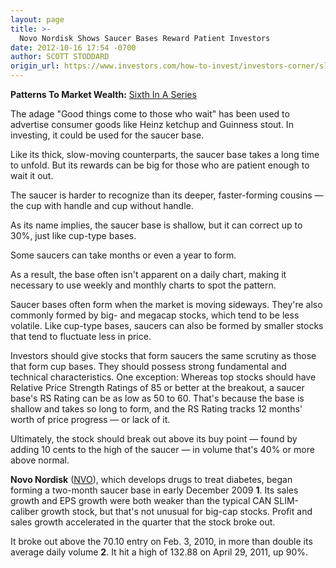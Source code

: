 ```yaml
---
layout: page
title: >-
  Novo Nordisk Shows Saucer Bases Reward Patient Investors
date: 2012-10-16 17:54 -0700
author: SCOTT STODDARD
origin_url: https://www.investors.com/how-to-invest/investors-corner/slowmoving-saucer-bases-can-bring-strong-returns/
---
```


**Patterns To Market Wealth:** [Sixth In A Series](http://news.investors.com/special-report/627625-patterns-to-market-wealth.aspx)

The adage "Good things come to those who wait" has been used to advertise consumer goods like Heinz ketchup and Guinness stout. In investing, it could be used for the saucer base.

Like its thick, slow-moving counterparts, the saucer base takes a long time to unfold. But its rewards can be big for those who are patient enough to wait it out.

The saucer is harder to recognize than its deeper, faster-forming cousins — the cup with handle and cup without handle.

As its name implies, the saucer base is shallow, but it can correct up to 30%, just like cup-type bases.

Some saucers can take months or even a year to form.

As a result, the base often isn't apparent on a daily chart, making it necessary to use weekly and monthly charts to spot the pattern.

Saucer bases often form when the market is moving sideways. They're also commonly formed by big- and megacap stocks, which tend to be less volatile. Like cup-type bases, saucers can also be formed by smaller stocks that tend to fluctuate less in price.

Investors should give stocks that form saucers the same scrutiny as those that form cup bases. They should possess strong fundamental and technical characteristics. One exception: Whereas top stocks should have Relative Price Strength Ratings of 85 or better at the breakout, a saucer base's RS Rating can be as low as 50 to 60. That's because the base is shallow and takes so long to form, and the RS Rating tracks 12 months' worth of price progress — or lack of it.

Ultimately, the stock should break out above its buy point — found by adding 10 cents to the high of the saucer — in volume that's 40% or more above normal.

**Novo Nordisk** ([NVO](https://research.investors.com/quote.aspx?symbol=NVO)), which develops drugs to treat diabetes, began forming a two-month saucer base in early December 2009 **1**. Its sales growth and EPS growth were both weaker than the typical CAN SLIM-caliber growth stock, but that's not unusual for big-cap stocks. Profit and sales growth accelerated in the quarter that the stock broke out.

It broke out above the 70.10 entry on Feb. 3, 2010, in more than double its average daily volume **2**. It hit a high of 132.88 on April 29, 2011, up 90%.
